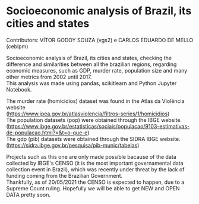 # Socioeconomic analysis of Brazil, its cities and states
Contributors: VÍTOR GODOY SOUZA (vgs2) e CARLOS EDUARDO DE MELLO (ceblpm)

Socioeconomic analysis of Brazil, its cities and states, checking the difference and similarities between all the brazilian regions, regarding economic measures, such as GDP, murder rate, population size and many other metrics from 2002 until 2017.  
This analysis was made using pandas, scikitlearn and Python Jupyter Notebook.
  
The murder rate (homicidios) dataset was found in the Atlas da Violência website  
(https://www.ipea.gov.br/atlasviolencia/filtros-series/1/homicidios)  
The population datasets (pop) were obtained through the IBGE website.
(https://www.ibge.gov.br/estatisticas/sociais/populacao/9103-estimativas-de-populacao.html?=&t=o-que-e)  
The gdp (pib) datasets were obtained through the SIDRA IBGE website.  
(https://sidra.ibge.gov.br/pesquisa/pib-munic/tabelas)  
  
Projects such as this one are only made possible bacause of the data collected by IBGE's CENSO (it is the most important governamental data collection event in Brazil), which was recently under threat by the lack of funding coming from the Brazilian Government.  
Thankfully, as of 20/05/2021 the CENSO is expected to happen, due to a Supreme Count ruling. Hopefully we will be able to get NEW and OPEN DATA pretty soon.  
